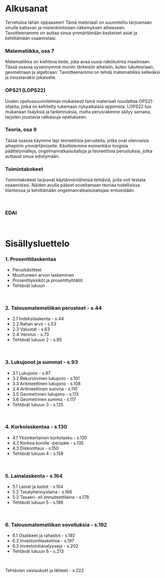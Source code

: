 # Alkusanat

Tervetuloa tähän oppaaseen! Tämä materiaali on suunniteltu tarjoamaan sinulle kattavan ja mielenkiintoisen näkemyksen aiheeseen. Tavoitteenamme on auttaa sinua ymmärtämään keskeiset asiat ja kehittämään osaamistasi.

### Matematiikka, osa 7
Matematiikka on kiehtova tiede, joka avaa uusia näkökulmia maailmaan. Tässä osassa syvennymme moniin tärkeisiin aiheisiin, kuten lukuteoriaan, geometriaan ja algebraan. Tavoitteenamme on tehdä matematiikka selkeäksi ja innostavaksi jokaiselle.

### OPS21 (LOPS22)
Uuden opetussuunnitelman mukaisesti tämä materiaali noudattaa OPS21-ohjeita, jotka on kehitetty tukemaan nykyaikaista oppimista. LOPS22 tuo mukanaan lisäyksiä ja tarkennuksia, mutta perusrakenne säilyy samana, tarjoten joustavia ratkaisuja opetukseen.

### Teoria, osa 9 
Tässä osassa käymme läpi teoreettisia perusteita, jotka ovat olennaisia aihepiirin ymmärtämiselle. Käsittelemme esimerkiksi loogisia päättelymalleja, ongelmanratkaisutaitoja ja teoreettisia perustuksia, jotka auttavat sinua edistymään.

### Toimintakokeet
Toimintakokeet tarjoavat käytännönläheisiä tehtäviä, joilla voit testata osaamistasi. Näiden avulla pääset soveltamaan teoriaa todellisissa tilanteissa ja kehittämään ongelmanratkaisutaitojasi entisestään.

<br>

### EDAI

<br>

# Sisällysluettelo

### 1. Prosenttilaskentaa 
- Peruskäsitteet 
- Muuttuneen arvon laskeminen 
- Prosenttiyksiköt ja prosenttiyhtälöt
- Tehtävät lukuun

<br>

### 2. Talousmatematiikan perusteet - s.44
- 2.1 Indeksilaskenta - s.44
- 2.2 Rahan arvo - s.53
- 2.3 Valuutat - s.63
- 2.4 Verotus - s.73
- Tehtävät lukuun 2 - s.85

<br>

### 3. Lukujonot ja summat - s.93
- 3.1 Lukujono - s.97
- 3.2 Rekursiivinen lukujono - s.101
- 3.3 Aritmeettinen lukujono - s.108
- 3.4 Aritmeettinen summa - s.110
- 3.5 Geometrinen lukujono - s.113
- 3.6 Geometrinen summa - s.117
- Tehtävät lukuun 3 - s.125

<br>

### 4. Korkolaskentaa - s.130
- 4.1 Yksinkertainen korkolasku - s.130
- 4.2 Korkoa korolle -periaate - s.135
- 4.3 Diskonttaus - s.150
- Tehtävät lukuun 4 - s.158

<br>

### 5. Lainalaskenta - s.164
- 5.1 Lainat ja luotot - s.164
- 5.2 Tasalyhennyslaina - s.166
- 5.3 Tasaeri- eli annuiteettilaina - s.178
- Tehtävät lukuun 5 - s.186

<br>

### 6. Talousmatematiikan sovelluksia - s.192
- 6.1 Osakkeet ja rahastot - s.192
- 6.2 Investointilaskelmia - s.197
- 6.3 Investointianalyyseja - s.202
- Tehtävät lukuun 6 - s.213

<br>

Tehtävien vastaukset ja lähteet - s.222
